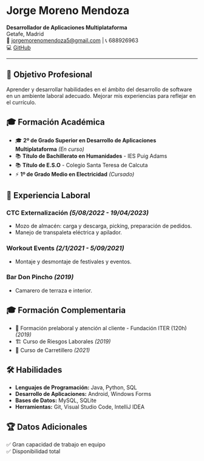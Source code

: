 # Jorge Moreno Mendoza
**Desarrollador de Aplicaciones Multiplataforma**  
 Getafe, Madrid  
📧 jorgemorenomendoza5@gmail.com | 📞 688926963  
💻 [GitHub](https://github.com/Jorgeprogram-ctrl) 

---

## 🎯 Objetivo Profesional
Aprender y desarrollar habilidades en el ámbito del desarrollo de software en un ambiente laboral adecuado. Mejorar mis experiencias para reflejar en el currículo.

## 🎓 Formación Académica
- 🎓 **2º de Grado Superior en Desarrollo de Aplicaciones Multiplataforma** *(En curso)*
- 📚 **Título de Bachillerato en Humanidades** - IES Puig Adams
- 📚 **Título de E.S.O** - Colegio Santa Teresa de Calcuta
- ⚡ **1º de Grado Medio en Electricidad** *(Cursado)*

## 💼 Experiencia Laboral
### CTC Externalización *(5/08/2022 - 19/04/2023)*
- Mozo de almacén: carga y descarga, picking, preparación de pedidos.
- Manejo de transpaleta eléctrica y apilador.

### Workout Events *(2/1/2021 - 5/09/2021)*
- Montaje y desmontaje de festivales y eventos.

### Bar Don Pincho *(2019)*
- Camarero de terraza e interior.

## 🎓 Formación Complementaria
- 📖 Formación prelaboral y atención al cliente - Fundación ITER (120h) *(2019)*
- 🏗 Curso de Riesgos Laborales *(2019)*
- 🚜 Curso de Carretillero *(2021)*

## 🛠️ Habilidades
- **Lenguajes de Programación:** Java, Python, SQL  
- **Desarrollo de Aplicaciones:** Android, Windows Forms  
- **Bases de Datos:** MySQL, SQLite  
- **Herramientas:** Git, Visual Studio Code, IntelliJ IDEA  

## 🏆 Datos Adicionales
✅ Gran capacidad de trabajo en equipo  
✅ Disponibilidad total  
